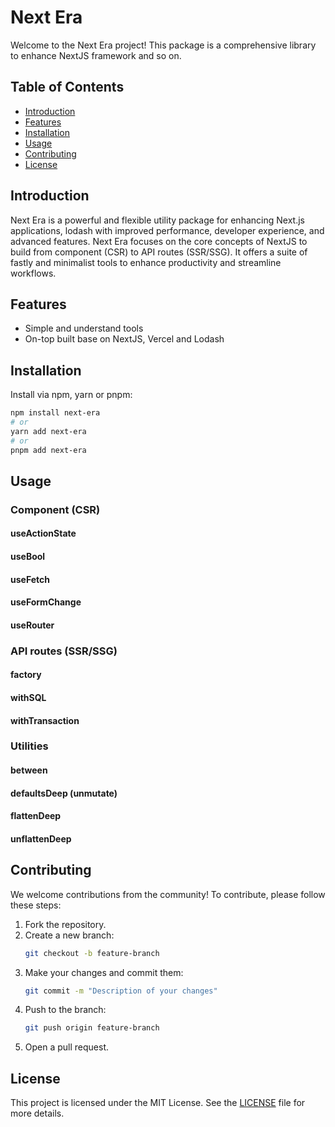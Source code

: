 # Next Era

Welcome to the Next Era project! This package is a comprehensive library to enhance NextJS framework and so on.

## Table of Contents

- [Introduction](#introduction)
- [Features](#features)
- [Installation](#installation)
- [Usage](#usage)
- [Contributing](#contributing)
- [License](#license)

## Introduction

Next Era is a powerful and flexible utility package for enhancing Next.js applications, lodash with improved performance, developer experience, and advanced features. Next Era focuses on the core concepts of NextJS to build from component (CSR) to API routes (SSR/SSG). It offers a suite of fastly and minimalist tools to enhance productivity and streamline workflows.

## Features

- Simple and understand tools
- On-top built base on NextJS, Vercel and Lodash

## Installation

Install via npm, yarn or pnpm:

```bash
npm install next-era
# or
yarn add next-era
# or
pnpm add next-era
```

## Usage

### Component (CSR)

#### useActionState

#### useBool

#### useFetch

#### useFormChange

#### useRouter

### API routes (SSR/SSG)

#### factory

#### withSQL

#### withTransaction

### Utilities

#### between

#### defaultsDeep (unmutate)

#### flattenDeep

#### unflattenDeep

## Contributing

We welcome contributions from the community! To contribute, please follow these steps:

1. Fork the repository.
2. Create a new branch:
   ```bash
   git checkout -b feature-branch
   ```
3. Make your changes and commit them:
   ```bash
   git commit -m "Description of your changes"
   ```
4. Push to the branch:
   ```bash
   git push origin feature-branch
   ```
5. Open a pull request.

## License

This project is licensed under the MIT License. See the [LICENSE](LICENSE) file for more details.
